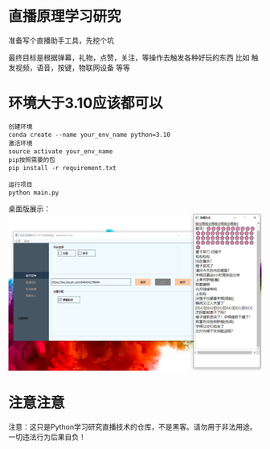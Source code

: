 # 直播原理学习研究
准备写个直播助手工具，先挖个坑

最终目标是根据弹幕，礼物，点赞，关注，等操作去触发各种好玩的东西
比如 触发视频，语音，按键，物联网设备 等等

# 环境大于3.10应该都可以

```
创建环境
conda create --name your_env_name python=3.10
激活环境
source activate your_env_name
pip按照需要的包 
pip install -r requirement.txt

运行项目
python main.py
```

桌面版展示：
![img.png](resources/image/img1.png)


# 注意注意
注意：这只是Python学习研究直播技术的仓库，不是黑客。请勿用于非法用途。一切违法行为后果自负！